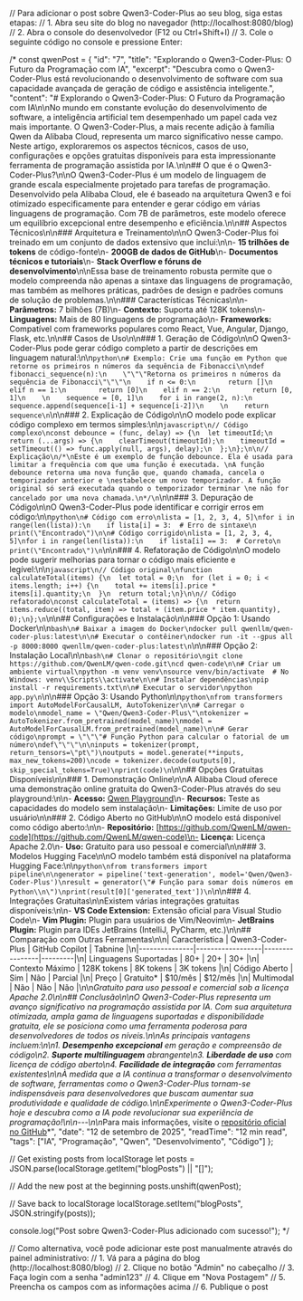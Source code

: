 // Para adicionar o post sobre Qwen3-Coder-Plus ao seu blog, siga estas etapas:
// 1. Abra seu site do blog no navegador (http://localhost:8080/blog)
// 2. Abra o console do desenvolvedor (F12 ou Ctrl+Shift+I)
// 3. Cole o seguinte código no console e pressione Enter:

/*
const qwenPost = {
  "id": "7",
  "title": "Explorando o Qwen3-Coder-Plus: O Futuro da Programação com IA",
  "excerpt": "Descubra como o Qwen3-Coder-Plus está revolucionando o desenvolvimento de software com sua capacidade avançada de geração de código e assistência inteligente.",
  "content": "# Explorando o Qwen3-Coder-Plus: O Futuro da Programação com IA\n\nNo mundo em constante evolução do desenvolvimento de software, a inteligência artificial tem desempenhado um papel cada vez mais importante. O Qwen3-Coder-Plus, a mais recente adição à família Qwen da Alibaba Cloud, representa um marco significativo nesse campo. Neste artigo, exploraremos os aspectos técnicos, casos de uso, configurações e opções gratuitas disponíveis para esta impressionante ferramenta de programação assistida por IA.\n\n## O que é o Qwen3-Coder-Plus?\n\nO Qwen3-Coder-Plus é um modelo de linguagem de grande escala especialmente projetado para tarefas de programação. Desenvolvido pela Alibaba Cloud, ele é baseado na arquitetura Qwen3 e foi otimizado especificamente para entender e gerar código em várias linguagens de programação. Com 7B de parâmetros, este modelo oferece um equilíbrio excepcional entre desempenho e eficiência.\n\n## Aspectos Técnicos\n\n### Arquitetura e Treinamento\n\nO Qwen3-Coder-Plus foi treinado em um conjunto de dados extensivo que inclui:\n\n- **15 trilhões de tokens** de código-fonte\n- **200GB de dados de GitHub**\n- **Documentos técnicos e tutoriais**\n- **Stack Overflow e fóruns de desenvolvimento**\n\nEssa base de treinamento robusta permite que o modelo compreenda não apenas a sintaxe das linguagens de programação, mas também as melhores práticas, padrões de design e padrões comuns de solução de problemas.\n\n### Características Técnicas\n\n- **Parâmetros:** 7 bilhões (7B)\n- **Contexto:** Suporta até 128K tokens\n- **Linguagens:** Mais de 80 linguagens de programação\n- **Frameworks:** Compatível com frameworks populares como React, Vue, Angular, Django, Flask, etc.\n\n## Casos de Uso\n\n### 1. Geração de Código\n\nO Qwen3-Coder-Plus pode gerar código completo a partir de descrições em linguagem natural:\n\n```python\n# Exemplo: Crie uma função em Python que retorne os primeiros n números da sequência de Fibonacci\n\ndef fibonacci_sequence(n):\n    \"\"\"Retorna os primeiros n números da sequência de Fibonacci\"\"\"\n    if n <= 0:\n        return []\n    elif n == 1:\n        return [0]\n    elif n == 2:\n        return [0, 1]\n    \n    sequence = [0, 1]\n    for i in range(2, n):\n        sequence.append(sequence[i-1] + sequence[i-2])\n    \n    return sequence\n```\n\n### 2. Explicação de Código\n\nO modelo pode explicar código complexo em termos simples:\n\n```javascript\n// Código complexo\nconst debounce = (func, delay) => {\n  let timeoutId;\n  return (...args) => {\n    clearTimeout(timeoutId);\n    timeoutId = setTimeout(() => func.apply(null, args), delay);\n  };\n};\n\n// Explicação\n/*\nEste é um exemplo de função debounce. Ela é usada para limitar a frequência com que uma função é executada. \nA função debounce retorna uma nova função que, quando chamada, cancela o temporizador anterior e \nestabelece um novo temporizador. A função original só será executada quando o temporizador terminar \ne não for cancelado por uma nova chamada.\n*/\n```\n\n### 3. Depuração de Código\n\nO Qwen3-Coder-Plus pode identificar e corrigir erros em código:\n\n```python\n# Código com erro\nlista = [1, 2, 3, 4, 5]\nfor i in range(len(lista)):\n    if lista[i] = 3:  # Erro de sintaxe\n        print(\"Encontrado\")\n\n# Código corrigido\nlista = [1, 2, 3, 4, 5]\nfor i in range(len(lista)):\n    if lista[i] == 3:  # Correto\n        print(\"Encontrado\")\n```\n\n### 4. Refatoração de Código\n\nO modelo pode sugerir melhorias para tornar o código mais eficiente e legível:\n\n```javascript\n// Código original\nfunction calculateTotal(items) {\n  let total = 0;\n  for (let i = 0; i < items.length; i++) {\n    total += items[i].price * items[i].quantity;\n  }\n  return total;\n}\n\n// Código refatorado\nconst calculateTotal = (items) => {\n  return items.reduce((total, item) => total + (item.price * item.quantity), 0);\n};\n```\n\n## Configurações e Instalação\n\n### Opção 1: Usando Docker\n\n```bash\n# Baixar a imagem do Docker\ndocker pull qwenllm/qwen-coder-plus:latest\n\n# Executar o contêiner\ndocker run -it --gpus all -p 8000:8000 qwenllm/qwen-coder-plus:latest\n```\n\n### Opção 2: Instalação Local\n\n```bash\n# Clonar o repositório\ngit clone https://github.com/QwenLM/qwen-code.git\ncd qwen-code\n\n# Criar um ambiente virtual\npython -m venv venv\nsource venv/bin/activate  # No Windows: venv\\Scripts\\activate\n\n# Instalar dependências\npip install -r requirements.txt\n\n# Executar o servidor\npython app.py\n```\n\n### Opção 3: Usando Python\n\n```python\nfrom transformers import AutoModelForCausalLM, AutoTokenizer\n\n# Carregar o modelo\nmodel_name = \"Qwen/Qwen3-Coder-Plus\"\ntokenizer = AutoTokenizer.from_pretrained(model_name)\nmodel = AutoModelForCausalLM.from_pretrained(model_name)\n\n# Gerar código\nprompt = \"\"\"# Função Python para calcular o fatorial de um número\ndef\"\"\"\n\ninputs = tokenizer(prompt, return_tensors=\"pt\")\noutputs = model.generate(**inputs, max_new_tokens=200)\ncode = tokenizer.decode(outputs[0], skip_special_tokens=True)\nprint(code)\n```\n\n## Opções Gratuitas Disponíveis\n\n### 1. Demonstração Online\n\nA Alibaba Cloud oferece uma demonstração online gratuita do Qwen3-Coder-Plus através do seu playground:\n\n- **Acesso:** [Qwen Playground](https://qwenlm.github.io/playground/)\n- **Recursos:** Teste as capacidades do modelo sem instalação\n- **Limitações:** Limite de uso por usuário\n\n### 2. Código Aberto no GitHub\n\nO modelo está disponível como código aberto:\n\n- **Repositório:** [https://github.com/QwenLM/qwen-code](https://github.com/QwenLM/qwen-code)\n- **Licença:** Licença Apache 2.0\n- **Uso:** Gratuito para uso pessoal e comercial\n\n### 3. Modelos Hugging Face\n\nO modelo também está disponível na plataforma Hugging Face:\n\n```python\nfrom transformers import pipeline\n\ngenerator = pipeline('text-generation', model='Qwen/Qwen3-Coder-Plus')\nresult = generator(\"# Função para somar dois números em Python\\n\")\nprint(result[0]['generated_text'])\n```\n\n### 4. Integrações Gratuitas\n\nExistem várias integrações gratuitas disponíveis:\n\n- **VS Code Extension:** Extensão oficial para Visual Studio Code\n- **Vim Plugin:** Plugin para usuários de Vim/Neovim\n- **JetBrains Plugin:** Plugin para IDEs JetBrains (IntelliJ, PyCharm, etc.)\n\n## Comparação com Outras Ferramentas\n\n| Característica | Qwen3-Coder-Plus | GitHub Copilot | Tabnine |\n|---------------|------------------|----------------|---------|\n| Linguagens Suportadas | 80+ | 20+ | 30+ |\n| Contexto Máximo | 128K tokens | 8K tokens | 3K tokens |\n| Código Aberto | Sim | Não | Parcial |\n| Preço | Gratuito* | $10/mês | $12/mês |\n| Multimodal | Não | Não | Não |\n\n*Gratuito para uso pessoal e comercial sob a licença Apache 2.0\n\n## Conclusão\n\nO Qwen3-Coder-Plus representa um avanço significativo na programação assistida por IA. Com sua arquitetura otimizada, ampla gama de linguagens suportadas e disponibilidade gratuita, ele se posiciona como uma ferramenta poderosa para desenvolvedores de todos os níveis.\n\nAs principais vantagens incluem:\n\n1. **Desempenho excepcional** em geração e compreensão de código\n2. **Suporte multilinguagem** abrangente\n3. **Liberdade de uso** com licença de código aberto\n4. **Facilidade de integração** com ferramentas existentes\n\nÀ medida que a IA continua a transformar o desenvolvimento de software, ferramentas como o Qwen3-Coder-Plus tornam-se indispensáveis para desenvolvedores que buscam aumentar sua produtividade e qualidade de código.\n\nExperimente o Qwen3-Coder-Plus hoje e descubra como a IA pode revolucionar sua experiência de programação!\n\n---\n\n*Para mais informações, visite o [repositório oficial no GitHub](https://github.com/QwenLM/qwen-code)*",
  "date": "12 de setembro de 2025",
  "readTime": "12 min read",
  "tags": ["IA", "Programação", "Qwen", "Desenvolvimento", "Código"]
};

// Get existing posts from localStorage
let posts = JSON.parse(localStorage.getItem("blogPosts") || "[]");

// Add the new post at the beginning
posts.unshift(qwenPost);

// Save back to localStorage
localStorage.setItem("blogPosts", JSON.stringify(posts));

console.log("Post sobre Qwen3-Coder-Plus adicionado com sucesso!");
*/

// Como alternativa, você pode adicionar este post manualmente através do painel administrativo:
// 1. Vá para a página do blog (http://localhost:8080/blog)
// 2. Clique no botão "Admin" no cabeçalho
// 3. Faça login com a senha "admin123"
// 4. Clique em "Nova Postagem"
// 5. Preencha os campos com as informações acima
// 6. Publique o post